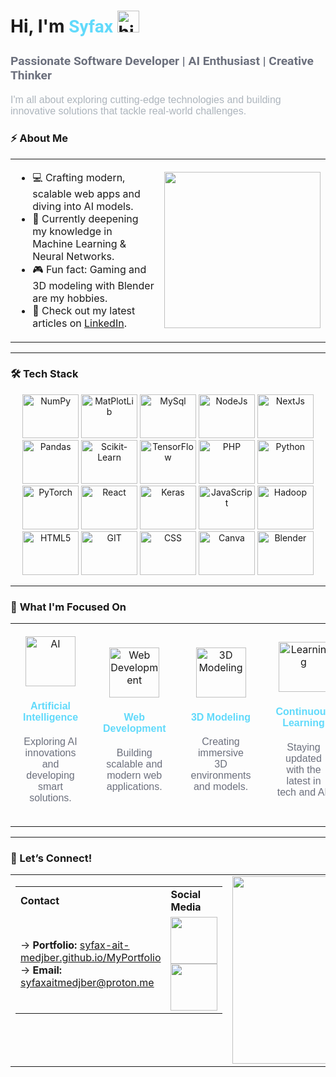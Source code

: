 <div align="left">
  <h1 align="left">
    Hi, I'm <span style="color:#61dafb; font-family: 'Roboto', sans-serif;">Syfax</span>
    <img src="https://media.giphy.com/media/hvRJCLFzcasrR4ia7z/giphy.gif" width="35" alt="hi-gif">
  </h1>
  <h3 style="font-family: 'Roboto', sans-serif; font-size: 1.2rem; color: #6C707D;">Passionate Software Developer | AI Enthusiast | Creative Thinker</h3>
  <p style="font-family: 'Poppins', sans-serif; font-size: 1rem; color: #adb5bd;">I'm all about exploring cutting-edge technologies and building innovative solutions that tackle real-world challenges.</p>
</div>

<h3>⚡️ <strong>About Me</strong></h3>
<table>
  <tr>
    <!-- Left side: About Me text -->
    <td style="width: 50%; vertical-align: top;">
      <ul>
        <li>💻 Crafting modern, scalable web apps and diving into AI models.</li>
        <li>🌱 Currently deepening my knowledge in Machine Learning & Neural Networks.</li>
        <li>🎮 Fun fact: Gaming and 3D modeling with Blender are my hobbies.</li>
        <li>📝 Check out my latest articles on <a href="https://www.linkedin.com/in/syfax-ait-medjber/" target="_blank">LinkedIn</a>.</li>
      </ul>
    </td>
    <td style="width: 50%; text-align: center;">
      <img src="https://i.giphy.com/media/v1.Y2lkPTc5MGI3NjExZ2Fyc2JjZWUyNTlhc3BqaTBwMGxvaTZnaXZ6cTZoODFla2VicG83MyZlcD12MV9pbnRlcm5hbF9naWZfYnlfaWQmY3Q9Zw/JqmupuTVZYaQX5s094/giphy.gif" width="250" />
    </td>
  </tr>
</table>


---

### 🛠 **Tech Stack**

<link rel="stylesheet" type='text/css' href="https://cdn.jsdelivr.net/gh/devicons/devicon@latest/devicon.min.css" />
          
<div align="center">

  <img src="https://cdn.jsdelivr.net/gh/devicons/devicon@latest/icons/numpy/numpy-original.svg" alt="NumPy" width="90"   height="70"  />
          
  <img src="https://cdn.jsdelivr.net/gh/devicons/devicon@latest/icons/matplotlib/matplotlib-original-wordmark.svg" alt="MatPlotLib" width="90"   height="70"  />

  <img src="https://cdn.jsdelivr.net/gh/devicons/devicon@latest/icons/mysql/mysql-original.svg" alt="MySql" width="90"   height="70"  />

  <img src="https://cdn.jsdelivr.net/gh/devicons/devicon@latest/icons/nodejs/nodejs-original-wordmark.svg" alt="NodeJs" width="90"   height="70"  />

  <img src="https://cdn.jsdelivr.net/gh/devicons/devicon@latest/icons/nextjs/nextjs-original.svg" alt="NextJs" width="90"   height="70"  />

  <img src="https://cdn.jsdelivr.net/gh/devicons/devicon@latest/icons/pandas/pandas-original-wordmark.svg" alt="Pandas" width="90"   height="70"  />

  <img src="https://cdn.jsdelivr.net/gh/devicons/devicon@latest/icons/scikitlearn/scikitlearn-original.svg" alt="Scikit-Learn" width="90"   height="70"  />

  <img src="https://cdn.jsdelivr.net/gh/devicons/devicon@latest/icons/tensorflow/tensorflow-original.svg" alt="TensorFlow" width="90"   height="70"  />

  <img src="https://cdn.jsdelivr.net/gh/devicons/devicon@latest/icons/php/php-original.svg" alt="PHP" width="90"   height="70"  />

  <img src="https://cdn.jsdelivr.net/gh/devicons/devicon@latest/icons/python/python-original.svg" alt="Python" width="90"   height="70"  />

  <img src="https://cdn.jsdelivr.net/gh/devicons/devicon@latest/icons/pytorch/pytorch-original-wordmark.svg" alt="PyTorch" width="90"   height="70"  />

  <img src="https://cdn.jsdelivr.net/gh/devicons/devicon@latest/icons/react/react-original-wordmark.svg" alt="React" width="90"   height="70"  />
          
  <img src="https://cdn.jsdelivr.net/gh/devicons/devicon@latest/icons/keras/keras-original-wordmark.svg" alt="Keras" width="90"   height="70"  />
          
  <img src="https://cdn.jsdelivr.net/gh/devicons/devicon@latest/icons/javascript/javascript-original.svg" alt="JavaScript" width="90"   height="70"  />
          
   <img src="https://cdn.jsdelivr.net/gh/devicons/devicon@latest/icons/hadoop/hadoop-original-wordmark.svg" alt="Hadoop" width="90"   height="70"  />
   
  <img src="https://cdn.jsdelivr.net/gh/devicons/devicon@latest/icons/html5/html5-original.svg" alt="HTML5" width="90"   height="70"  />
                 
   <img src="https://cdn.jsdelivr.net/gh/devicons/devicon@latest/icons/git/git-original.svg" alt="GIT" width="90"   height="70"  />
          
  
  <img src="https://cdn.jsdelivr.net/gh/devicons/devicon@latest/icons/css3/css3-original.svg" alt="CSS" width="90"   height="70"  />
  <img src="https://cdn.jsdelivr.net/gh/devicons/devicon@latest/icons/canva/canva-original.svg" alt="Canva" width="90"   height="70"  />
          
  <img src="https://cdn.jsdelivr.net/gh/devicons/devicon@latest/icons/blender/blender-original.svg" alt="Blender" width="90"   height="70"  />
          

</div>

---

### 🎯 **What I'm Focused On**

<div align="center">
  <table>
    <tr>
      <td align="center" style="padding: 20px;">
        <img src="https://img.icons8.com/ios-filled/100/61dafb/artificial-intelligence.png" alt="AI" height="80"/>
        <h4 style="font-family: 'Poppins', sans-serif; color: #61dafb;">Artificial Intelligence</h4>
        <p style="font-family: 'Poppins', sans-serif; color: #6C707D;">Exploring AI innovations and developing smart solutions.</p>
      </td>
      <td align="center" style="padding: 20px;">
        <img src="https://img.icons8.com/ios-filled/100/61dafb/code.png" alt="Web Development" height="80"/>
        <h4 style="font-family: 'Poppins', sans-serif; color: #61dafb;">Web Development</h4>
        <p style="font-family: 'Poppins', sans-serif; color: #6C707D;">Building scalable and modern web applications.</p>
      </td>
      <td align="center" style="padding: 20px;">
        <img src="https://img.icons8.com/ios-filled/100/61dafb/3d.png" alt="3D Modeling" height="80"/>
        <h4 style="font-family: 'Poppins', sans-serif; color: #61dafb;">3D Modeling</h4>
        <p style="font-family: 'Poppins', sans-serif; color: #6C707D;">Creating immersive 3D environments and models.</p>
      </td>
      <td align="center" style="padding: 20px;">
        <img src="https://img.icons8.com/ios-filled/100/61dafb/learning.png" alt="Learning" height="80"/>
        <h4 style="font-family: 'Poppins', sans-serif; color: #61dafb;">Continuous Learning</h4>
        <p style="font-family: 'Poppins', sans-serif; color: #6C707D;">Staying updated with the latest in tech and AI.</p>
      </td>
    </tr>
  </table>
</div>


---

### 🤝 Let’s Connect!

<table>
  <tr>
    <td style="width: 50%; vertical-align: top;">
      <table>
        <tr>
          <td><strong>Contact</strong></td>
          <td><strong>Social Media</strong></td>
        </tr>
        <tr>
          <td>
            → <strong>Portfolio:</strong> <a href="https://syfax-ait-medjber.github.io/MyPortfolio" target="_blank">syfax-ait-medjber.github.io/MyPortfolio</a> <br>
            → <strong>Email:</strong> <a href="mailto:syfaxaitmedjber@proton.me">syfaxaitmedjber@proton.me</a>
          </td>
          <td>
            <a href="https://www.linkedin.com/in/syfax-ait-medjber/" target="_blank">
              <img src="https://cdn.jsdelivr.net/gh/devicons/devicon@latest/icons/linkedin/linkedin-original.svg" width="75" height="75" />
            </a>
            <a href="https://www.facebook.com/syfax.am/" target="_blank">
              <img src="https://cdn.jsdelivr.net/gh/devicons/devicon@latest/icons/facebook/facebook-original.svg" width="75" height="75" />
            </a>
          </td>
        </tr>
      </table>
    </td>
    <td style="width: 50%; text-align: center;">
      <img src="https://i.giphy.com/media/v1.Y2lkPTc5MGI3NjExaWYyb3BkeTZzdXIyanNxbjdwOHlvcjZlMDRzbjJhbHRxNXo5eThrZyZlcD12MV9pbnRlcm5hbF9naWZfYnlfaWQmY3Q9Zw/QXwtfadqo7wbfmT46H/giphy.gif" width="300" />
    </td>
  </tr>
</table>
